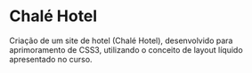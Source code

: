 # Chalé Hotel
 Criação de um site de hotel (Chalé Hotel), desenvolvido para aprimoramento de CSS3, utilizando o conceito de layout líquido apresentado no curso.
